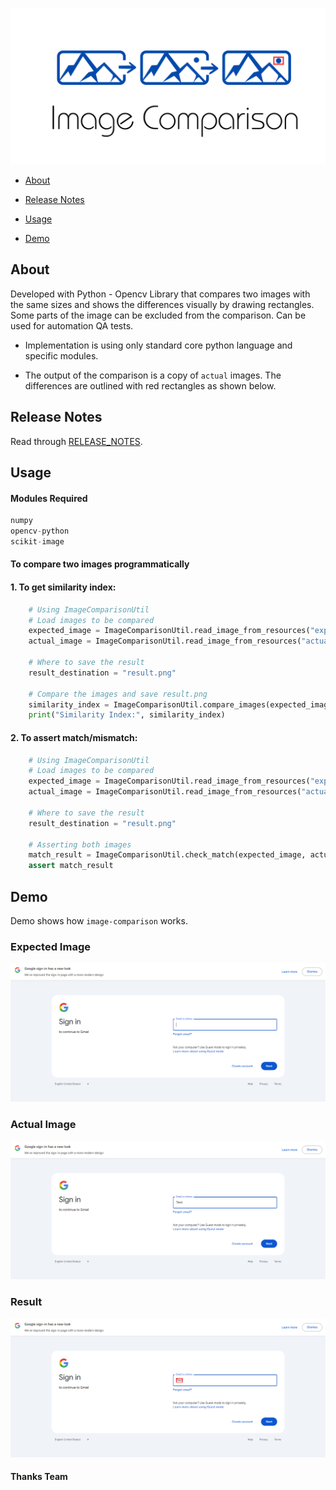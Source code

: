 

![logo-trans](https://github.com/BASILAHAMED/visual-comparison/blob/main/logo.png)

*   [About](#about)

*   [Release Notes](#release-notes)

*   [Usage](#usage)

*   [Demo](#demo)

## About
Developed with Python - Opencv Library that compares two images with the same sizes and shows the differences visually by drawing rectangles. Some parts of the image can be excluded from the comparison. Can be used for automation QA tests. 

*   Implementation is using only standard core python language and specific modules.

*   The output of the comparison is a copy of `actual` images. The differences are outlined with red rectangles as shown below.

## Release Notes

Read through [RELEASE_NOTES](RELEASE_NOTES.md).

## Usage

#### Modules Required
```python
numpy
opencv-python
scikit-image
```

#### To compare two images programmatically
#### 1. To get similarity index:
```python
    # Using ImageComparisonUtil
    # Load images to be compared
    expected_image = ImageComparisonUtil.read_image_from_resources("expected.png")
    actual_image = ImageComparisonUtil.read_image_from_resources("actual.png")
    
    # Where to save the result 
    result_destination = "result.png"
    
    # Compare the images and save result.png
    similarity_index = ImageComparisonUtil.compare_images(expected_image, actual_image, result_destination)
    print("Similarity Index:", similarity_index)
```

#### 2. To assert match/mismatch:
```python
    # Using ImageComparisonUtil
    # Load images to be compared
    expected_image = ImageComparisonUtil.read_image_from_resources("expected.png")
    actual_image = ImageComparisonUtil.read_image_from_resources("actual.png")
    
    # Where to save the result 
    result_destination = "result.png"
    
    # Asserting both images
    match_result = ImageComparisonUtil.check_match(expected_image, actual_image)
    assert match_result
```

## Demo
Demo shows how `image-comparison` works.

### Expected Image
![expected](https://github.com/BASILAHAMED/visual-comparison/blob/main/images/expected.png)

### Actual Image
![actual](https://github.com/BASILAHAMED/visual-comparison/blob/main/images/actual.png)

### Result
![result](https://github.com/BASILAHAMED/visual-comparison/blob/main/images/result.png)

#### Thanks Team
